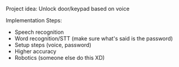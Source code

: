 Project idea:
Unlock door/keypad based on voice

Implementation Steps:
- Speech recognition
- Word recognition/STT (make sure what's said is the password)
- Setup steps (voice, password)
- Higher accuracy
- Robotics (someone else do this XD)